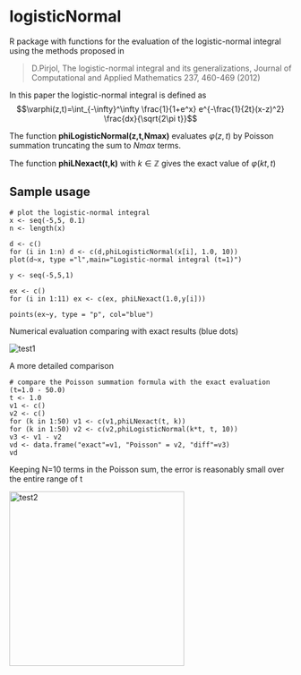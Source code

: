# logisticNormal
R package with functions for the evaluation of the logistic-normal integral using the methods proposed in 

>D.Pirjol, The logistic-normal integral and its generalizations, Journal of Computational and Applied Mathematics 237, 460-469 (2012)

In this paper the logistic-normal integral is defined as $$\varphi(z,t)=\int_{-\infty}^\infty \frac{1}{1+e^x} e^{-\frac{1}{2t}(x-z)^2} \frac{dx}{\sqrt{2\pi t}}$$

The function **phiLogisticNormal(z,t,Nmax)** evaluates $\varphi(z,t)$ by Poisson summation truncating the sum to $Nmax$ terms.

The function **phiLNexact(t,k)** with $k\in \mathbb{Z}$ gives the exact value of $\varphi(kt, t)$ 

## **Sample usage**

```
# plot the logistic-normal integral 
x <- seq(-5,5, 0.1)
n <- length(x)

d <- c()
for (i in 1:n) d <- c(d,phiLogisticNormal(x[i], 1.0, 10))
plot(d~x, type ="l",main="Logistic-normal integral (t=1)")

y <- seq(-5,5,1)

ex <- c()
for (i in 1:11) ex <- c(ex, phiLNexact(1.0,y[i]))
                        
points(ex~y, type = "p", col="blue")
```

Numerical evaluation comparing with exact results (blue dots)

![test1](https://user-images.githubusercontent.com/60016102/204109670-daa6e5b0-8561-481a-9f80-549608d81698.png)

A more detailed comparison

```
# compare the Poisson summation formula with the exact evaluation (t=1.0 - 50.0)
t <- 1.0
v1 <- c()
v2 <- c()
for (k in 1:50) v1 <- c(v1,phiLNexact(t, k))
for (k in 1:50) v2 <- c(v2,phiLogisticNormal(k*t, t, 10))
v3 <- v1 - v2
vd <- data.frame("exact"=v1, "Poisson" = v2, "diff"=v3)
vd
```

Keeping N=10 terms in the Poisson sum, the error is reasonably small over the entire range of t

<img width="312" alt="test2" src="https://user-images.githubusercontent.com/60016102/204109785-b503943a-b339-4984-831d-ab8b58c1115b.png">




